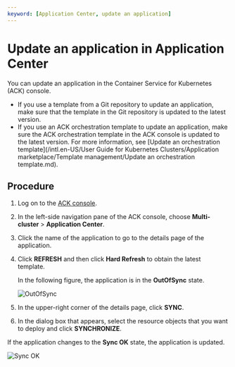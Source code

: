 ```yaml
---
keyword: [Application Center, update an application]
---
```


# Update an application in Application Center

You can update an application in the Container Service for Kubernetes \(ACK\) console.

-   If you use a template from a Git repository to update an application, make sure that the template in the Git repository is updated to the latest version.
-   If you use an ACK orchestration template to update an application, make sure the ACK orchestration template in the ACK console is updated to the latest version. For more information, see [Update an orchestration template](/intl.en-US/User Guide for Kubernetes Clusters/Application marketplace/Template management/Update an orchestration template.md).

## Procedure

1.  Log on to the [ACK console](https://cs.console.aliyun.com).

2.  In the left-side navigation pane of the ACK console, choose **Multi-cluster** \> **Application Center**.

3.  Click the name of the application to go to the details page of the application.

4.  Click **REFRESH** and then click **Hard Refresh** to obtain the latest template.

    In the following figure, the application is in the **OutOfSync** state.

    ![OutOfSync](https://static-aliyun-doc.oss-accelerate.aliyuncs.com/assets/img/en-US/2671259161/p180508.png)

5.  In the upper-right corner of the details page, click **SYNC**.

6.  In the dialog box that appears, select the resource objects that you want to deploy and click **SYNCHRONIZE**.


If the application changes to the **Sync OK** state, the application is updated.

![Sync OK](https://static-aliyun-doc.oss-accelerate.aliyuncs.com/assets/img/en-US/2671259161/p180509.png)

